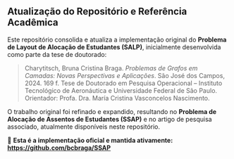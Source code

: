## Atualização do Repositório e Referência Acadêmica

Este repositório consolida e atualiza a implementação original do **Problema de Layout de Alocação de Estudantes (SALP)**, inicialmente desenvolvida como parte da tese de doutorado:

> Charytitsch, Bruna Cristina Braga. *Problemas de Grafos em Camadas: Novas Perspectivas e Aplicações*. São José dos Campos, 2024. 169 f.
> Tese de Doutorado em Pesquisa Operacional – Instituto Tecnológico de Aeronáutica e Universidade Federal de São Paulo.
> Orientador: Profa. Dra. María Cristina Vasconcelos Nascimento.

O trabalho original foi refinado e expandido, resultando no **Problema de Alocação de Assentos de Estudantes (SSAP)** e no artigo de pesquisa associado, atualmente disponíveis neste repositório.

🔗 **Esta é a implementação oficial e mantida ativamente:**
**https://github.com/bcbraga/SSAP**
